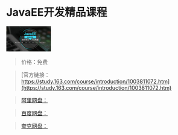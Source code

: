 # JavaEE开发精品课程

![img](../../../assets/study163/free/6632535613722163332.jpg)

> 价格：免费

> [官方链接：https://study.163.com/course/introduction/1003811072.htm](https://study.163.com/course/introduction/1003811072.htm)

> [阿里网盘：]()

> [百度网盘：]()

> [夸克网盘：]()
